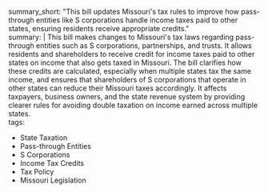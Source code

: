 summary_short: "This bill updates Missouri's tax rules to improve how pass-through entities like S corporations handle income taxes paid to other states, ensuring residents receive appropriate credits."  
summary: |
  This bill makes changes to Missouri's tax laws regarding pass-through entities such as S corporations, partnerships, and trusts. It allows residents and shareholders to receive credit for income taxes paid to other states on income that also gets taxed in Missouri. The bill clarifies how these credits are calculated, especially when multiple states tax the same income, and ensures that shareholders of S corporations that operate in other states can reduce their Missouri taxes accordingly. It affects taxpayers, business owners, and the state revenue system by providing clearer rules for avoiding double taxation on income earned across multiple states.  
tags:
  - State Taxation
  - Pass-through Entities
  - S Corporations
  - Income Tax Credits
  - Tax Policy
  - Missouri Legislation
